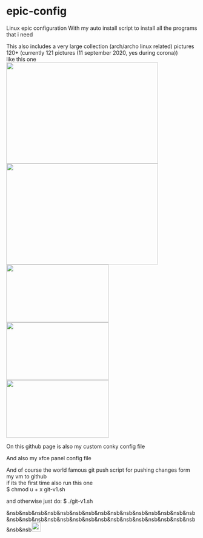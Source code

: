 # epic-config
Linux epic configuration
With my auto install script to install all the programs that i need

This also includes a very large collection (arch/archo linux related) pictures 120+ (currently 121 pictures (11 september 2020, yes during corona))<br>
like this one<br>
<class id="pictures" content-alin="center">
<img src="https://github.com/101br03k/linux-config/blob/master/images/180713.jpg" width="400" height="266">
<img src="https://github.com/101br03k/linux-config/blob/master/images/180675.jpg" width="400" height="266"><br>
<img src="https://github.com/101br03k/linux-config/blob/master/images/180683.jpg" width="270" height="152">
<img src="https://github.com/101br03k/linux-config/blob/master/images/180678.jpg" width="270" height="152">
<img src="https://github.com/101br03k/linux-config/blob/master/images/180690.jpg" width="270" height="152">
</class>

On this github page is also my custom conky config file

And also my xfce panel config file

And of course the world famous git push script for pushing changes form my vm to github<br>
if its the first time also run this one<br>
$ chmod u + x git-v1.sh

and otherwise just do:
$ ./git-v1.sh


&nsb&nsb&nsb&nsb&nsb&nsb&nsb&nsb&nsb&nsb&nsb&nsb&nsb&nsb&nsb&nsb&nsb&nsb&nsb&nsb&nsb&nsb&nsb&nsb&nsb&nsb&nsb&nsb&nsb&nsb&nsb&nsb<img src="https://github.com/favicon.ico" width="24" height="24">
